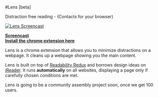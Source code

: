 #Lens [beta]  


Distraction free reading - (Contacts for your browser)  


[![Lens Screencast](http://img.youtube.com/vi/uOR86VW5_J8/0.jpg)](http://www.youtube.com/watch?v=uOR86VW5_J8)

**[Screencast](http://www.youtube.com/watch?v=uOR86VW5_J8)   
[Install the chrome extension here](https://chrome.google.com/webstore/detail/lens-beta/gklapfnodifcfcfcclbpeabnpgneehml)**


Lens is a chrome extension that allows you to minimize distractions on a webpage. It cleans up a webpage showing you the main content.

Lens is built on top of [Readability Redux](https://github.com/MHordecki/readability-redux) and borrows design ideas on [iReader](http://www.makeuseof.com/tag/ireader-decluttered-reading-chrome-firefox/). It runs **automatically** on all websites, displaying a page only if carefully chosen conditions are met.

Lens is going to be a community assembly project soon, once we get 100 users.
